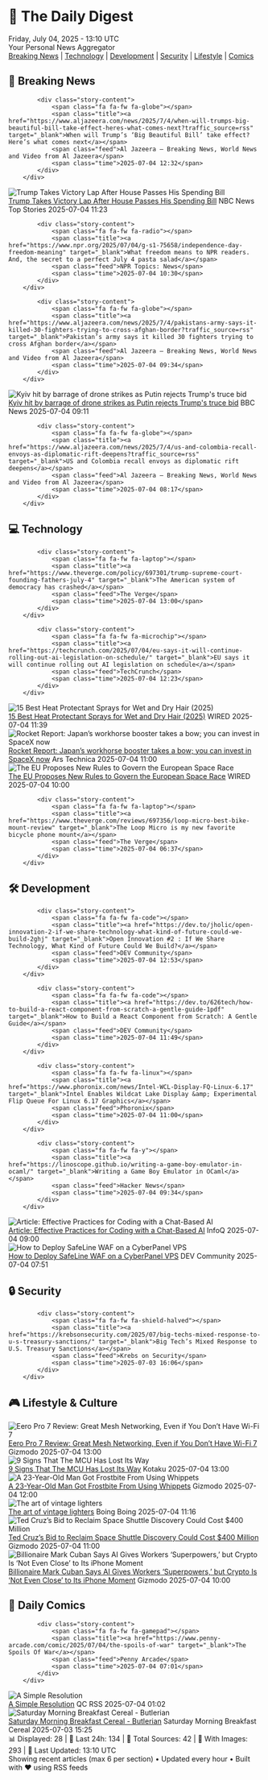 <!-- Processing 54 RSS feeds at 2025-07-04 13:10:13 UTC -->
<!-- Processing: Saturday Morning Breakfast Cereal -->
<!-- Processing: Penny Arcade -->
<!-- Processing: Poorly Drawn Lines -->
<!-- Processing: Garfield -->
<!-- Processing: Dilbert -->
<!-- Processing: BBC World News -->
<!-- Processing: Al Jazeera Breaking News -->
<!-- Processing: CBC News -->
<!-- Error processing https://rss.cbc.ca/lineup/topstories.xml: The read operation timed out -->
<!-- Processing: Reuters Top News -->
<!-- Processing: Reuters World News -->
<!-- Processing: Associated Press Breaking -->
<!-- Processing: ABC News Breaking -->
<!-- Processing: NBC News Breaking -->
<!-- Processing: Guardian World News -->
<!-- Processing: Sky News World -->
<!-- Processing: TechCrunch -->
<!-- Processing: The Verge -->
<!-- Processing: Ars Technica -->
<!-- Processing: O'Reilly Radar -->
<!-- Processing: WIRED -->
<!-- Processing: Slashdot -->
<!-- Processing: Dev.to -->
<!-- Processing: StackOverflow Blog -->
<!-- Processing: Phoronix Linux News -->
<!-- Processing: It's FOSS -->
<!-- Processing: DistroWatch -->
<!-- Processing: Red Hat Blog -->
<!-- Processing: Ubuntu Blog -->
<!-- Processing: GitLab Blog -->
<!-- Processing: InfoQ -->
<!-- Processing: Coding Horror -->
<!-- Processing: Lifehacker -->
<!-- Processing: Gizmodo -->
<!-- Processing: Kotaku -->
<!-- Processing: Schneier on Security -->
<!-- Generated 9 new posts out of 35 feeds processed -->
<div class="newspaper-header">
    <h1 class="newspaper-title">📰 The Daily Digest</h1>
    <div class="newspaper-date">Friday, July 04, 2025 - 13:10 UTC</div>
    <div class="newspaper-subtitle">Your Personal News Aggregator</div>
</div>

<div class="newspaper-nav">
    <a href="#breaking">Breaking News</a> |
    <a href="#tech">Technology</a> |
    <a href="#dev">Development</a> |
    <a href="#security">Security</a> |
    <a href="#lifestyle">Lifestyle</a> |
    <a href="#webcomics">Comics</a>
</div>

<div class="news-section breaking-news" id="breaking">
<h2 class="section-header">🚨 Breaking News</h2>
<div class="stories-container">
<div class="story">
            
            <div class="story-content">
                <span class="fa fa-fw fa-globe"></span>
                <span class="title"><a href="https://www.aljazeera.com/news/2025/7/4/when-will-trumps-big-beautiful-bill-take-effect-heres-what-comes-next?traffic_source=rss" target="_blank">When will Trump’s ‘Big Beautiful Bill’ take effect? Here’s what comes next</a></span>
                <span class="feed">Al Jazeera – Breaking News, World News and Video from Al Jazeera</span>
                <span class="time">2025-07-04 12:32</span>
            </div>
        </div>
<div class="story">
            <img src="https://media-cldnry.s-nbcnews.com/image/upload/t_fit_1500w/mpx/2704722219/2025_07/1751628187202_tdy_news_7a_alba_trump_bill_250704_1920x1080-3uocdj.jpg" alt="Trump Takes Victory Lap After House Passes His Spending Bill" class="story-image" loading="lazy" onerror="this.style.display='none'">
            <div class="story-content">
                <span class="fa fa-fw fa-broadcast-tower"></span>
                <span class="title"><a href="https://www.today.com/video/trump-s-massive-spending-bill-clears-house-in-narrow-vote-242704453672" target="_blank">Trump Takes Victory Lap After House Passes His Spending Bill</a></span>
                <span class="feed">NBC News Top Stories</span>
                <span class="time">2025-07-04 11:23</span>
            </div>
        </div>
<div class="story">
            
            <div class="story-content">
                <span class="fa fa-fw fa-radio"></span>
                <span class="title"><a href="https://www.npr.org/2025/07/04/g-s1-75658/independence-day-freedom-meaning" target="_blank">What freedom means to NPR readers. And, the secret to a perfect July 4 pasta salad</a></span>
                <span class="feed">NPR Topics: News</span>
                <span class="time">2025-07-04 10:30</span>
            </div>
        </div>
<div class="story">
            
            <div class="story-content">
                <span class="fa fa-fw fa-globe"></span>
                <span class="title"><a href="https://www.aljazeera.com/news/2025/7/4/pakistans-army-says-it-killed-30-fighters-trying-to-cross-afghan-border?traffic_source=rss" target="_blank">Pakistan’s army says it killed 30 fighters trying to cross Afghan border</a></span>
                <span class="feed">Al Jazeera – Breaking News, World News and Video from Al Jazeera</span>
                <span class="time">2025-07-04 09:34</span>
            </div>
        </div>
<div class="story">
            <img src="https://ichef.bbci.co.uk/ace/standard/240/cpsprodpb/b3cd/live/03570000-58ba-11f0-9267-3d10d9c5c6de.jpg" alt="Kyiv hit by barrage of drone strikes as Putin rejects Trump&#x27;s truce bid" class="story-image" loading="lazy" onerror="this.style.display='none'">
            <div class="story-content">
                <span class="fa fa-fw fa-earth-americas"></span>
                <span class="title"><a href="https://www.bbc.com/news/articles/cx2g3qvz0pvo" target="_blank">Kyiv hit by barrage of drone strikes as Putin rejects Trump&#x27;s truce bid</a></span>
                <span class="feed">BBC News</span>
                <span class="time">2025-07-04 09:11</span>
            </div>
        </div>
<div class="story">
            
            <div class="story-content">
                <span class="fa fa-fw fa-globe"></span>
                <span class="title"><a href="https://www.aljazeera.com/news/2025/7/4/us-and-colombia-recall-envoys-as-diplomatic-rift-deepens?traffic_source=rss" target="_blank">US and Colombia recall envoys as diplomatic rift deepens</a></span>
                <span class="feed">Al Jazeera – Breaking News, World News and Video from Al Jazeera</span>
                <span class="time">2025-07-04 08:17</span>
            </div>
        </div>
</div>
</div>
<div class="news-section tech-news" id="tech">
<h2 class="section-header">💻 Technology</h2>
<div class="stories-container">
<div class="story">
            
            <div class="story-content">
                <span class="fa fa-fw fa-laptop"></span>
                <span class="title"><a href="https://www.theverge.com/policy/697301/trump-supreme-court-founding-fathers-july-4" target="_blank">The American system of democracy has crashed</a></span>
                <span class="feed">The Verge</span>
                <span class="time">2025-07-04 13:00</span>
            </div>
        </div>
<div class="story">
            
            <div class="story-content">
                <span class="fa fa-fw fa-microchip"></span>
                <span class="title"><a href="https://techcrunch.com/2025/07/04/eu-says-it-will-continue-rolling-out-ai-legislation-on-schedule/" target="_blank">EU says it will continue rolling out AI legislation on schedule</a></span>
                <span class="feed">TechCrunch</span>
                <span class="time">2025-07-04 12:23</span>
            </div>
        </div>
<div class="story">
            <img src="https://media.wired.com/photos/68671d42a81e0ca3e81e8ddc/master/pass/Heat%20Protectors.png" alt="15 Best Heat Protectant Sprays for Wet and Dry Hair (2025)" class="story-image" loading="lazy" onerror="this.style.display='none'">
            <div class="story-content">
                <span class="fa fa-fw fa-bolt"></span>
                <span class="title"><a href="https://www.wired.com/gallery/the-best-heat-protectants-for-hair/" target="_blank">15 Best Heat Protectant Sprays for Wet and Dry Hair (2025)</a></span>
                <span class="feed">WIRED</span>
                <span class="time">2025-07-04 11:39</span>
            </div>
        </div>
<div class="story">
            <img src="https://cdn.arstechnica.net/wp-content/uploads/2025/07/Themis_on_the_way_to_Kiruna-500x500.jpg" alt="Rocket Report: Japan’s workhorse booster takes a bow; you can invest in SpaceX now" class="story-image" loading="lazy" onerror="this.style.display='none'">
            <div class="story-content">
                <span class="fa fa-fw fa-cog"></span>
                <span class="title"><a href="https://arstechnica.com/space/2025/07/rocket-report-japans-workhorse-booster-takes-a-bow-you-can-invest-in-spacex-now/" target="_blank">Rocket Report: Japan’s workhorse booster takes a bow; you can invest in SpaceX now</a></span>
                <span class="feed">Ars Technica</span>
                <span class="time">2025-07-04 11:00</span>
            </div>
        </div>
<div class="story">
            <img src="https://media.wired.com/photos/685ecaa1332997ce2f04fd68/master/pass/Ley%20del%20Espacio%20de%20Europa%201340129228.jpg" alt="The EU Proposes New Rules to Govern the European Space Race" class="story-image" loading="lazy" onerror="this.style.display='none'">
            <div class="story-content">
                <span class="fa fa-fw fa-bolt"></span>
                <span class="title"><a href="https://www.wired.com/story/europe-prepares-for-the-space-race-with-a-new-legal-and-financial-framework/" target="_blank">The EU Proposes New Rules to Govern the European Space Race</a></span>
                <span class="feed">WIRED</span>
                <span class="time">2025-07-04 10:00</span>
            </div>
        </div>
<div class="story">
            
            <div class="story-content">
                <span class="fa fa-fw fa-laptop"></span>
                <span class="title"><a href="https://www.theverge.com/reviews/697356/loop-micro-best-bike-mount-review" target="_blank">The Loop Micro is my new favorite bicycle phone mount</a></span>
                <span class="feed">The Verge</span>
                <span class="time">2025-07-04 06:37</span>
            </div>
        </div>
</div>
</div>
<div class="news-section dev-news" id="dev">
<h2 class="section-header">🛠️ Development</h2>
<div class="stories-container">
<div class="story">
            
            <div class="story-content">
                <span class="fa fa-fw fa-code"></span>
                <span class="title"><a href="https://dev.to/jholic/open-innovation-2-if-we-share-technology-what-kind-of-future-could-we-build-2ghj" target="_blank">Open Innovation #2 : If We Share Technology, What Kind of Future Could We Build?</a></span>
                <span class="feed">DEV Community</span>
                <span class="time">2025-07-04 12:53</span>
            </div>
        </div>
<div class="story">
            
            <div class="story-content">
                <span class="fa fa-fw fa-code"></span>
                <span class="title"><a href="https://dev.to/626tech/how-to-build-a-react-component-from-scratch-a-gentle-guide-1pdf" target="_blank">How to Build a React Component from Scratch: A Gentle Guide</a></span>
                <span class="feed">DEV Community</span>
                <span class="time">2025-07-04 11:49</span>
            </div>
        </div>
<div class="story">
            
            <div class="story-content">
                <span class="fa fa-fw fa-linux"></span>
                <span class="title"><a href="https://www.phoronix.com/news/Intel-WCL-Display-FQ-Linux-6.17" target="_blank">Intel Enables Wildcat Lake Display &amp; Experimental Flip Queue For Linux 6.17 Graphics</a></span>
                <span class="feed">Phoronix</span>
                <span class="time">2025-07-04 11:00</span>
            </div>
        </div>
<div class="story">
            
            <div class="story-content">
                <span class="fa fa-fw fa-y"></span>
                <span class="title"><a href="https://linoscope.github.io/writing-a-game-boy-emulator-in-ocaml/" target="_blank">Writing a Game Boy Emulator in OCaml</a></span>
                <span class="feed">Hacker News</span>
                <span class="time">2025-07-04 09:34</span>
            </div>
        </div>
<div class="story">
            <img src="https://res.infoq.com/articles/effective-practices-ai-chat-based-coding/en/headerimage/effective-practices-ai-chat-based-coding-header-1751458791140.jpg" alt="Article: Effective Practices for Coding with a Chat-Based AI" class="story-image" loading="lazy" onerror="this.style.display='none'">
            <div class="story-content">
                <span class="fa fa-fw fa-info-circle"></span>
                <span class="title"><a href="https://www.infoq.com/articles/effective-practices-ai-chat-based-coding/?utm_campaign=infoq_content&utm_source=infoq&utm_medium=feed&utm_term=global" target="_blank">Article: Effective Practices for Coding with a Chat-Based AI</a></span>
                <span class="feed">InfoQ</span>
                <span class="time">2025-07-04 09:00</span>
            </div>
        </div>
<div class="story">
            <img src="https://media2.dev.to/dynamic/image/width=800%2Cheight=%2Cfit=scale-down%2Cgravity=auto%2Cformat=auto/https%3A%2F%2Fdev-to-uploads.s3.amazonaws.com%2Fuploads%2Farticles%2Frjvwk9sunqw54zf0wjjs.png" alt="How to Deploy SafeLine WAF on a CyberPanel VPS" class="story-image" loading="lazy" onerror="this.style.display='none'">
            <div class="story-content">
                <span class="fa fa-fw fa-code"></span>
                <span class="title"><a href="https://dev.to/carrie_luo1/how-to-deploy-safeline-waf-on-a-cyberpanel-vps-ina" target="_blank">How to Deploy SafeLine WAF on a CyberPanel VPS</a></span>
                <span class="feed">DEV Community</span>
                <span class="time">2025-07-04 07:51</span>
            </div>
        </div>
</div>
</div>
<div class="news-section security-news" id="security">
<h2 class="section-header">🔒 Security</h2>
<div class="stories-container">
<div class="story">
            
            <div class="story-content">
                <span class="fa fa-fw fa-shield-halved"></span>
                <span class="title"><a href="https://krebsonsecurity.com/2025/07/big-techs-mixed-response-to-u-s-treasury-sanctions/" target="_blank">Big Tech’s Mixed Response to U.S. Treasury Sanctions</a></span>
                <span class="feed">Krebs on Security</span>
                <span class="time">2025-07-03 16:06</span>
            </div>
        </div>
</div>
</div>
<div class="news-section lifestyle-news" id="lifestyle">
<h2 class="section-header">🎮 Lifestyle & Culture</h2>
<div class="stories-container">
<div class="story">
            <img src="https://gizmodo.com/app/uploads/2025/07/eero-pro-7-review-2.jpg" alt="Eero Pro 7 Review: Great Mesh Networking, Even if You Don’t Have Wi-Fi 7" class="story-image" loading="lazy" onerror="this.style.display='none'">
            <div class="story-content">
                <span class="fa fa-fw fa-computer"></span>
                <span class="title"><a href="https://gizmodo.com/eero-pro-7-review-great-mesh-networking-even-if-you-dont-have-wi-fi-7-2000623365" target="_blank">Eero Pro 7 Review: Great Mesh Networking, Even if You Don’t Have Wi-Fi 7</a></span>
                <span class="feed">Gizmodo</span>
                <span class="time">2025-07-04 13:00</span>
            </div>
        </div>
<div class="story">
            <img src="https://i.kinja-img.com/image/upload/c_fit,q_80,w_636/5d02e5b188780b744ca7f1aa6058f501.jpg" alt="9 Signs That The MCU Has Lost Its Way" class="story-image" loading="lazy" onerror="this.style.display='none'">
            <div class="story-content">
                <span class="fa fa-fw fa-gamepad"></span>
                <span class="title"><a href="https://kotaku.com/marvel-cinematic-universe-phase-5-marvel-comics-1851785555" target="_blank">9 Signs That The MCU Has Lost Its Way</a></span>
                <span class="feed">Kotaku</span>
                <span class="time">2025-07-04 13:00</span>
            </div>
        </div>
<div class="story">
            <img src="https://gizmodo.com/app/uploads/2025/07/laughing-gas-1.jpg" alt="A 23-Year-Old Man Got Frostbite From Using Whippets" class="story-image" loading="lazy" onerror="this.style.display='none'">
            <div class="story-content">
                <span class="fa fa-fw fa-computer"></span>
                <span class="title"><a href="https://gizmodo.com/a-23-year-old-man-got-frostbite-from-using-whippets-2000623899" target="_blank">A 23-Year-Old Man Got Frostbite From Using Whippets</a></span>
                <span class="feed">Gizmodo</span>
                <span class="time">2025-07-04 12:00</span>
            </div>
        </div>
<div class="story">
            <img src="https://i0.wp.com/boingboing.net/wp-content/uploads/2020/07/wwi-bullet-lighter-01-scaled.jpg?fit=2560%2C1385&amp;quality=60&amp;ssl=1" alt="The art of vintage lighters" class="story-image" loading="lazy" onerror="this.style.display='none'">
            <div class="story-content">
                <span class="fa fa-fw fa-arrow-right"></span>
                <span class="title"><a href="https://boingboing.net/2025/07/04/the-art-of-vintage-lighters.html" target="_blank">The art of vintage lighters</a></span>
                <span class="feed">Boing Boing</span>
                <span class="time">2025-07-04 11:16</span>
            </div>
        </div>
<div class="story">
            <img src="https://gizmodo.com/app/uploads/2025/07/discovery-rollout-7-trucked-overland-to-edwards-oct-1983.jpg" alt="Ted Cruz’s Bid to Reclaim Space Shuttle Discovery Could Cost $400 Million" class="story-image" loading="lazy" onerror="this.style.display='none'">
            <div class="story-content">
                <span class="fa fa-fw fa-computer"></span>
                <span class="title"><a href="https://gizmodo.com/ted-cruzs-bid-to-reclaim-space-shuttle-discovery-could-cost-400-million-2000623809" target="_blank">Ted Cruz’s Bid to Reclaim Space Shuttle Discovery Could Cost $400 Million</a></span>
                <span class="feed">Gizmodo</span>
                <span class="time">2025-07-04 11:00</span>
            </div>
        </div>
<div class="story">
            <img src="https://gizmodo.com/app/uploads/2025/01/Mark-Cuban-at-the-2024-NBA-Playoffs.jpg" alt="Billionaire Mark Cuban Says AI Gives Workers ‘Superpowers,’ but Crypto Is ‘Not Even Close’ to Its iPhone Moment" class="story-image" loading="lazy" onerror="this.style.display='none'">
            <div class="story-content">
                <span class="fa fa-fw fa-computer"></span>
                <span class="title"><a href="https://gizmodo.com/billionaire-mark-cuban-says-ai-gives-workers-superpowers-but-crypto-is-not-even-close-to-its-iphone-moment-2000623749" target="_blank">Billionaire Mark Cuban Says AI Gives Workers ‘Superpowers,’ but Crypto Is ‘Not Even Close’ to Its iPhone Moment</a></span>
                <span class="feed">Gizmodo</span>
                <span class="time">2025-07-04 10:00</span>
            </div>
        </div>
</div>
</div>
<div class="news-section webcomics-section" id="webcomics">
<h2 class="section-header">🎨 Daily Comics</h2>
<div class="stories-container">
<div class="story">
            
            <div class="story-content">
                <span class="fa fa-fw fa-gamepad"></span>
                <span class="title"><a href="https://www.penny-arcade.com/comic/2025/07/04/the-spoils-of-war" target="_blank">The Spoils Of War</a></span>
                <span class="feed">Penny Arcade</span>
                <span class="time">2025-07-04 07:01</span>
            </div>
        </div>
<div class="story">
            <img src="http://www.questionablecontent.net/comics/5606.png" alt="A Simple Resolution" class="story-image" loading="lazy" onerror="this.style.display='none'">
            <div class="story-content">
                <span class="fa fa-fw fa-music"></span>
                <span class="title"><a href="http://questionablecontent.net/view.php?comic=5606" target="_blank">A Simple Resolution</a></span>
                <span class="feed">QC RSS</span>
                <span class="time">2025-07-04 01:02</span>
            </div>
        </div>
<div class="story">
            <img src="https://www.smbc-comics.com/comics/1750828267-20250703.png" alt="Saturday Morning Breakfast Cereal - Butlerian" class="story-image" loading="lazy" onerror="this.style.display='none'">
            <div class="story-content">
                <span class="fa fa-fw fa-smile"></span>
                <span class="title"><a href="https://www.smbc-comics.com/comic/butlerian" target="_blank">Saturday Morning Breakfast Cereal - Butlerian</a></span>
                <span class="feed">Saturday Morning Breakfast Cereal</span>
                <span class="time">2025-07-03 15:25</span>
            </div>
        </div>
</div>
</div>

<div class="newspaper-footer">
    <div class="stats">
        📊 Displayed: 28 | 📅 Last 24h: 134 | 📡 Total Sources: 42 | 📸 With Images: 293 |
        🔄 Last Updated: 13:10 UTC
    </div>
    <div class="footer-note">
        Showing recent articles (max 6 per section) • Updated every hour • Built with ❤️ using RSS feeds
    </div>
</div>
